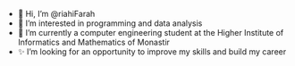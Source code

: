 - 👋 Hi, I’m @riahiFarah
- 👀 I’m interested in programming and data analysis
- 🌱 I’m currently a computer engineering student at the Higher Institute of Informatics and Mathematics of Monastir  
- ✨ I’m looking for an opportunity to improve my skills and build my career

<!---
riahiFarah/riahiFarah is a ✨ special ✨ repository because its `README.md` (this file) appears on your GitHub profile.
You can click the Preview link to take a look at your changes.
--->
